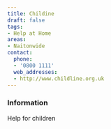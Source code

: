 ```yaml
---
title: Childine
draft: false
tags:
- Help at Home
areas:
- Naitonwide
contact:
  phone:
  - '0800 1111'
  web_addresses:
  - http://www.childline.org.uk
---
```


### Information
Help for children

